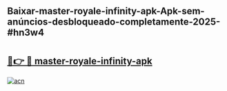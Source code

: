 ## Baixar-master-royale-infinity-apk-Apk-sem-anúncios-desbloqueado-completamente-2025-#hn3w4

# <h2><a href="https://ainizakaria.my?title=master-royale-infinity-apk&ref=22M">🔗👉 🔴 master-royale-infinity-apk</a></h2>

[![acn](https://github.com/user-attachments/assets/0f9c940e-d8b0-45ae-aac7-cd30a18b3e1c)](https://ainizakaria.my?title=master-royale-infinity-apk&ref=22M)

